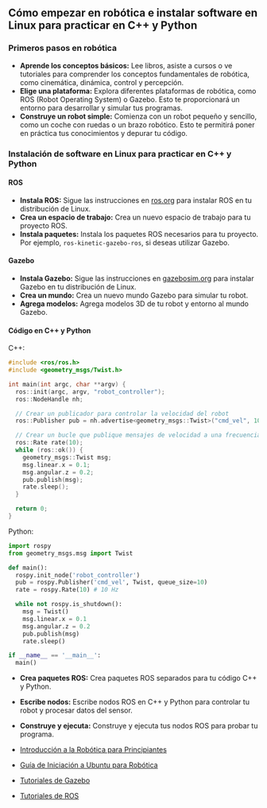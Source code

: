 ## Cómo empezar en robótica e instalar software en Linux para practicar en C++ y Python

### Primeros pasos en robótica

- **Aprende los conceptos básicos:** Lee libros, asiste a cursos o ve tutoriales para comprender los conceptos fundamentales de robótica, como cinemática, dinámica, control y percepción.
- **Elige una plataforma:** Explora diferentes plataformas de robótica, como ROS (Robot Operating System) o Gazebo. Esto te proporcionará un entorno para desarrollar y simular tus programas.
- **Construye un robot simple:** Comienza con un robot pequeño y sencillo, como un coche con ruedas o un brazo robótico. Esto te permitirá poner en práctica tus conocimientos y depurar tu código.

### Instalación de software en Linux para practicar en C++ y Python

#### ROS

- **Instala ROS:** Sigue las instrucciones en [ros.org](https://www.ros.org/documentation/installation/) para instalar ROS en tu distribución de Linux.
- **Crea un espacio de trabajo:** Crea un nuevo espacio de trabajo para tu proyecto ROS.
- **Instala paquetes:** Instala los paquetes ROS necesarios para tu proyecto. Por ejemplo, `ros-kinetic-gazebo-ros`, si deseas utilizar Gazebo.

#### Gazebo

- **Instala Gazebo:** Sigue las instrucciones en [gazebosim.org](https://gazebosim.org/tutorials?cat=install) para instalar Gazebo en tu distribución de Linux.
- **Crea un mundo:** Crea un nuevo mundo Gazebo para simular tu robot.
- **Agrega modelos:** Agrega modelos 3D de tu robot y entorno al mundo Gazebo.

#### Código en C++ y Python

C++:

```c++
#include <ros/ros.h>
#include <geometry_msgs/Twist.h>

int main(int argc, char **argv) {
  ros::init(argc, argv, "robot_controller");
  ros::NodeHandle nh;

  // Crear un publicador para controlar la velocidad del robot
  ros::Publisher pub = nh.advertise<geometry_msgs::Twist>("cmd_vel", 10);

  // Crear un bucle que publique mensajes de velocidad a una frecuencia de 10 Hz
  ros::Rate rate(10);
  while (ros::ok()) {
    geometry_msgs::Twist msg;
    msg.linear.x = 0.1;
    msg.angular.z = 0.2;
    pub.publish(msg);
    rate.sleep();
  }

  return 0;
}
```

Python:

```python
import rospy
from geometry_msgs.msg import Twist

def main():
  rospy.init_node('robot_controller')
  pub = rospy.Publisher('cmd_vel', Twist, queue_size=10)
  rate = rospy.Rate(10) # 10 Hz

  while not rospy.is_shutdown():
    msg = Twist()
    msg.linear.x = 0.1
    msg.angular.z = 0.2
    pub.publish(msg)
    rate.sleep()

if __name__ == '__main__':
  main()
```

- **Crea paquetes ROS:** Crea paquetes ROS separados para tu código C++ y Python.
- **Escribe nodos:** Escribe nodos ROS en C++ y Python para controlar tu robot y procesar datos del sensor.
- **Construye y ejecuta:** Construye y ejecuta tus nodos ROS para probar tu programa.


- [Introducción a la Robótica para Principiantes](https://www.coursera.org/learn/robotics)
- [Guía de Iniciación a Ubuntu para Robótica](https://wiki.ubuntu.com/Robotics)
- [Tutoriales de Gazebo](https://gazebosim.org/docs)
- [Tutoriales de ROS](https://www.ros.org/blog/getting-started/#)
